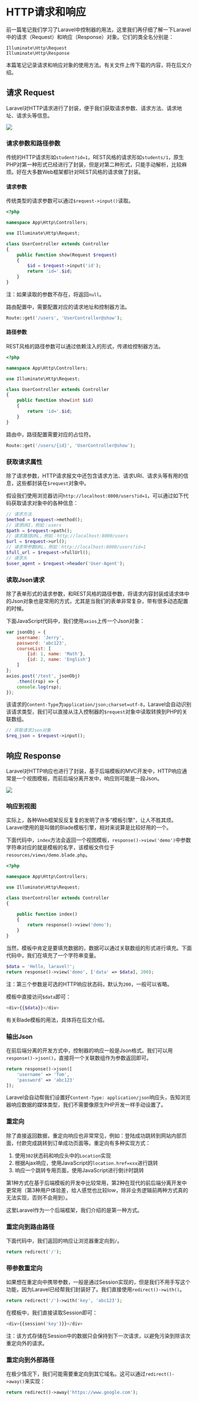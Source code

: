 # HTTP请求和响应

前一篇笔记我们学习了Laravel中控制器的用法，这里我们再仔细了解一下Laravel中的请求（Request）和响应（Response）对象。它们的类全名分别是：

```
Illuminate\Http\Request
Illuminate\Http\Response
```

本篇笔记记录请求和响应对象的使用方法。有关文件上传下载的内容，将在后文介绍。

## 请求 Request

Laravel对HTTP请求进行了封装，便于我们获取请求参数、请求方法、请求地址、请求头等信息。

![](res/1.png)

### 请求参数和路径参数

传统的HTTP请求形如`student?id=1`，REST风格的请求形如`students/1`，原生PHP对第一种形式已经进行了封装，但是对第二种形式，只能手动解析，比较麻烦。好在大多数Web框架都针对REST风格的请求做了封装。

#### 请求参数

传统类型的请求参数可以通过`$request->input()`读取。

```php
<?php

namespace App\Http\Controllers;

use Illuminate\Http\Request;

class UserController extends Controller
{
    public function show(Request $request)
    {
        $id = $request->input('id');
        return 'id='.$id;
    }
}
```

注：如果读取的参数不存在，将返回`null`。

路由配置中，需要配置对应的请求地址和控制器方法。

```php
Route::get('/users', 'UserController@show');
```

#### 路径参数

REST风格的路径参数可以通过依赖注入的形式，传递给控制器方法。

```php
<?php

namespace App\Http\Controllers;

use Illuminate\Http\Request;

class UserController extends Controller
{
    public function show(int $id)
    {
        return 'id='.$id;
    }
}
```

路由中，路径配置需要对应的占位符。

```php
Route::get('/users/{id}', 'UserController@show');
```

### 获取请求属性

除了请求参数，HTTP请求报文中还包含请求方法、请求URI、请求头等有用的信息，这些都封装在`$request`对象中。

假设我们使用浏览器访问`http://localhost:8000/users?id=1`，可以通过如下代码获取请求对象中的各种信息：

```php
// 请求方法
$method = $request->method();
// 请求URI，例如：users
$path = $request->path();
// 请求路径URL，例如：http://localhost:8000/users
$url = $request->url();
// 请求带参数URL，例如：http://localhost:8000/users?id=1
$full_url = $request->fullUrl();
// 请求头
$user_agent = $request->header('User-Agent');
```

### 读取Json请求

除了表单形式的请求参数，和REST风格的路径参数，将请求内容封装成请求体中的Json对象也是常用的方式，尤其是当我们的表单非常复杂，带有很多动态配置的时候。

下面JavaScript代码中，我们使用`axios`上传一个Json对象：

```javascript
var jsonObj = {
    username: 'Jerry',
    password: 'abc123',
    courseList: [
        {id: 1, name: 'Math'},
        {id: 2, name: 'English'}
    ]
};
axios.post('/test', jsonObj)
    .then((rsp) => {
    console.log(rsp);
});
```

该请求的`Content-Type`为`application/json;charset=utf-8`，Laravel会自动识别该请求类型，我们可以直接从注入控制器的`$request`对象中读取转换到PHP的关联数组。

```php
// 获取请求Json对象
$req_json = $request->input();
```

## 响应 Response

Laravel对HTTP响应也进行了封装，基于后端模板的MVC开发中，HTTP响应通常是一个视图模板，而前后端分离开发中，响应则可能是一段Json。

![](res/2.png)

### 响应到视图

实际上，各种Web框架反反复复的发明了许多“模板引擎”，让人不胜其烦。Laravel使用的是叫做的Blade模板引擎，相对来说算是比较好用的一个。

下面代码中，`index`方法会返回一个视图模板，`response()->view('demo')`中参数字符串对应的就是模板的名字，该模板文件位于`resources/views/demo.blade.php`。

```php
<?php

namespace App\Http\Controllers;

use Illuminate\Http\Request;

class UserController extends Controller
{

    public function index()
    {
        return response()->view('demo');
    }
}
```

当然，模板中肯定是要填充数据的，数据可以通过关联数组的形式进行填充。下面代码中，我们在填充了一个字符串变量。

```php
$data = 'Hello, laravel!';
return response()->view('demo', ['data' => $data], 200);
```

注：第三个参数是可选的HTTP响应状态码，默认为`200`，一般可以省略。

模板中直接访问`$data`即可：

```php
<div>{{$data}}</div>
```

有关Blade模板的用法，具体将在后文介绍。

### 输出Json

在前后端分离的开发方式中，控制器的响应一般是Json格式。我们可以用`response()->json()`，直接将一个关联数组作为参数返回即可。

```php
return response()->json([
    'username' => 'Tom',
    'password' => 'abc123'
]);
```

Laravel会自动帮我们设置好`Content-Type: application/json`响应头，告知浏览器响应数据的媒体类型，我们不需要像原生PHP开发一样手动设置了。

### 重定向

除了直接返回数据，重定向响应也非常常见，例如：登陆成功跳转到网站内部页面，付款完成跳转到订单成功页面等。重定向有多种实现方式：

1. 使用`302`状态码和响应头中的`Location`实现
2. 根据Ajax响应，使用JavaScript的`location.href=xxx`进行跳转
3. 响应一个跳转专用页面，使用JavaScript进行倒计时跳转

第1种方式在基于后端模板的开发中比较常用，第2种在现代的前后端分离开发中更常用（第3种用户体验差，给人感觉也比较low，除非业务逻辑前两种方式真的无法实现，否则不会用到）。

这里Laravel作为一个后端框架，我们介绍的是第一种方式。

### 重定向到路由路径

下面代码中，我们返回的响应让浏览器重定向到`/`。

```php
return redirect('/');
```

### 带参数重定向

如果想在重定向中携带参数，一般是通过Session实现的，但是我们不用手写这个功能，因为Laravel已经帮我们封装好了。我们直接使用`redirect()->with()`。

```php
return redirect('/')->with('key', 'abc123');
```

在模板中，我们直接读取Session即可：

```php
<div>{{session('key')}}</div>
```

注：该方式存储在Session中的数据只会保持到下一次请求，以避免污染到除该次重定向外的请求。

### 重定向到外部路径

在极少情况下，我们可能需要重定向到其它域名。这可以通过`redirect()->away()`来实现：

```php
return redirect()->away('https://www.google.com');
```
